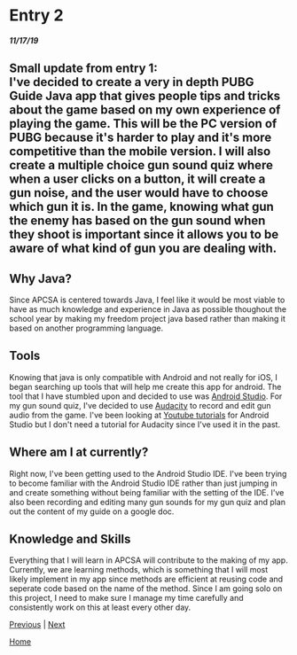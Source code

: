 # Entry 2
##### 11/17/19

**Small update from entry 1:**<br>
I've decided to create a very in depth PUBG Guide Java app that gives people tips and tricks about the game based on my own experience of playing the game. This will be the PC version of PUBG because it's harder to play and it's more competitive than the mobile version. I will also create a multiple choice gun sound quiz where when a user clicks on a button, it will create a gun noise, and the user would have to choose which gun it is. In the game, knowing what gun the enemy has based on the gun sound when they shoot is important since it allows you to be aware of what kind of gun you are dealing with.
---
## Why Java?
Since APCSA is centered towards Java, I feel like it would be most viable to have as much knowledge and experience in Java as possible thoughout the school year by making my freedom project java based rather than making it based on another programming language.
## Tools
Knowing that java is only compatible with Android and not really for iOS, I began searching up tools that will help me create this app for android. The tool that I have stumbled upon and decided to use was [Android Studio]((https://developer.android.com/studio)). For my gun sound quiz, I've decided to use [Audacity](https://www.audacityteam.org/) to record and edit gun audio from the game. I've been looking at [Youtube tutorials](https://www.youtube.com/watch?v=g9YblXBQ5uU) for Android Studio but I don't need a tutorial for Audacity since I've used it in the past.
## Where am I at currently?
Right now, I've been getting used to the Android Studio IDE. I've been trying to become familiar with the Android Studio IDE rather than just jumping in and create something without being familiar with the setting of the IDE. I've also been recording and editing many gun sounds for my gun quiz and plan out the content of my guide on a google doc.
## Knowledge and Skills
Everything that I will learn in APCSA will contribute to the making of my app. Currently, we are learning methods, which is something that I will most likely implement in my app since methods are efficient at reusing code and seperate code based on the name of the method. Since I am going solo on this project, I need to make sure I manage my time carefully and consistently work on this at least every other day.

[Previous](entry01.md) | [Next](entry03.md)

[Home](../README.md)